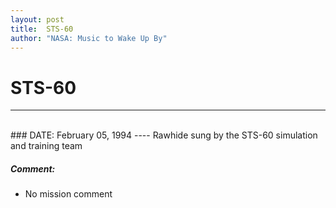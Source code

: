 ```yaml
---
layout: post
title:  STS-60
author: "NASA: Music to Wake Up By"
---
```


# STS-60
----
<br/>
### DATE: February 05, 1994
----
Rawhide sung by the STS-60 simulation and training team

##### Comment:
* No mission comment
